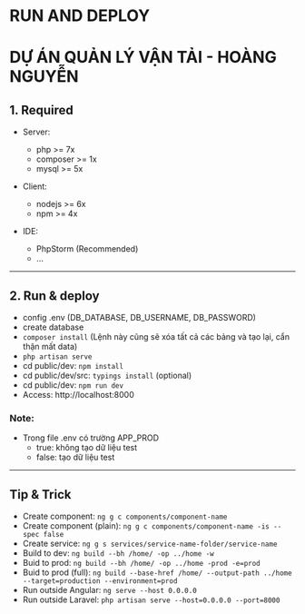 # RUN AND DEPLOY 
# DỰ ÁN QUẢN LÝ VẬN TẢI - HOÀNG NGUYỄN

## 1. Required

- Server:
  + php >= 7x
  + composer >= 1x
  + mysql >= 5x
- Client:
  + nodejs >= 6x
  + npm >= 4x

- IDE:
  + PhpStorm (Recommended)
  + ...
-----------------------------------
## 2. Run & deploy

- config .env (DB_DATABASE, DB_USERNAME, DB_PASSWORD)
- create database
- ```composer install``` (Lệnh này cũng sẽ xóa tất cả các bảng và tạo lại, cẩn thận mất data)
- ```php artisan serve```
- cd public/dev: ```npm install```
- cd public/dev/src: ```typings install``` (optional)
- cd public/dev: ```npm run dev```
- Access: http://localhost:8000

### Note:
- Trong file .env có trường APP_PROD
  + true: không tạo dữ liệu test
  + false: tạo dữ liệu test

-----------------------------------
## Tip & Trick

- Create component:            ```ng g c components/component-name```
- Create component (plain):    ```ng g c components/component-name -is --spec false```
- Create service:              ```ng g s services/service-name-folder/service-name```
- Build to dev:                ```ng build --bh /home/ -op ../home -w```
- Buid to prod:                ```ng build --bh /home/ -op ../home -prod -e=prod```
- Buid to prod (full):         ```ng build --base-href /home/ --output-path ../home --target=production --environment=prod```
- Run outside Angular:         ```ng serve --host 0.0.0.0```
- Run outside Laravel:         ```php artisan serve --host=0.0.0.0 --port=8000```